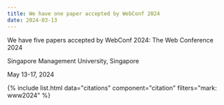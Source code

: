 ```yaml
---
title: We have one paper accepted by WebConf 2024
date: 2024-03-13
---
```


We have five papers accepted by WebConf 2024: The Web Conference 2024

Singapore Management University, Singapore

May 13-17, 2024

{% include list.html data="citations" component="citation" filters="mark: www2024" %}